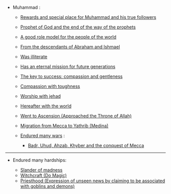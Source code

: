 - Muhammad :
    - [Rewards and special place for Muhammad and his true followers](https://quran.com/48/29)
    - [Prophet of God and the end of the way of the prophets](https://quran.com/33/40)
    - [A good role model for the people of the world](https://quran.com/33/21)
    - [From the descendants of Abraham and Ishmael](https://quran.com/22/78)
    - [Was illiterate](https://quran.com/7/157)
    - [Has an eternal mission for future generations](https://quran.com/62/2-3)
    - [The key to success: compassion and gentleness](https://quran.com/3/159)
    - [Compassion with toughness](https://quran.com/48/29)
    - [Worship with jehad](https://quran.com/4/102)
    - [Hereafter with the world](https://quran.com/2/201)
    - [Went to Ascension (Approached the Throne of Allah)](https://quran.com/53/8-17)
    - [Migration from Mecca to Yathrib (Medina)](https://quran.com/60/1)

  - [Endured many wars](https://quran.com/110/1-3) :
    - [Badr, Uhud, Ahzab, Khyber and the conquest of Mecca](https://github.com/Adel-Laali/Quran/blob/main/contents/concepts/war.md)

***

- Endured many hardships:

  - [Slander of madness](https://quran.com/68/51)
  - [Witchcraft (Do Magic)](https://quran.com/10/2)
  - [Priesthood (Expression of unseen news by claiming to be associated with goblins and demons)](https://quran.com/52/29)
